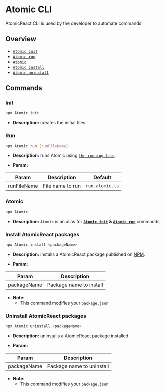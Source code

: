 # Atomic CLI

AtomicReact CLI is used by the developer to automate commands.

## Overview
* [`Atomic init`](AtomicCLI?id=atomic-init)
* [`Atomic run`](AtomicCLI?id=atomic-run)
* [`Atomic`](AtomicCLI?id=atomic)
* [`Atomic install`](AtomicCLI?id=atomic-install)
* [`Atomic uninstall`](AtomicCLI?id=atomic-uninstall)

## Commands

### Init

```bash
npx Atomic init
```

* **Description:**
creates the initial files.

### Run

```bash
npx Atomic run [runFileName]
```

* **Description:**
runs Atomic using [`the running file`](Running).

* **Param:**

Param | Description | Default
------------ | ------------- | ---
runFileName | File name to run | `run.atomic.ts`

### Atomic

```bash
npx Atomic
```

* **Description:**
`Atomic` is an alias for **[`Atomic init`](AtomicCLI?id=atomic-init) & [`Atomic run`](AtomicCLI?id=atomic-run)** commands.

### Install AtomicReact packages

```bash
npx Atomic install <packageName>
```

* **Description:**
installs a AtomicReact package published on [NPM](https://www.npmjs.com/).

* **Param:**

Param | Description
------------ | -------------
packageName | Package name to install

* **Note:**
  * This command modifies your `package.json`

### Uninstall AtomicReact packages

```bash
npx Atomic uninstall <packageName>
```

* **Description:**
uninstalls a AtomicReact package installed.

* **Param:**

Param | Description
------------ | -------------
packageName | Package name to uninstall

* **Note:**
  * This command modifies your `package.json`
